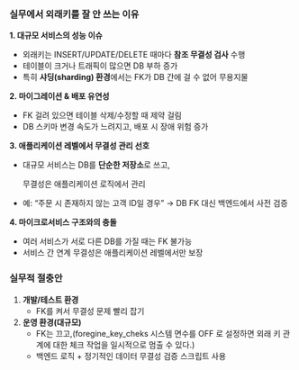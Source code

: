 ### 실무에서 외래키를 잘 안 쓰는 이유

**1. 대규모 서비스의 성능 이슈**

- 외래키는 INSERT/UPDATE/DELETE 때마다 **참조 무결성 검사** 수행
- 테이블이 크거나 트래픽이 많으면 DB 부하 증가
- 특히 **샤딩(sharding) 환경**에서는 FK가 DB 간에 걸 수 없어 무용지물

 **2. 마이그레이션 & 배포 유연성**

- FK 걸려 있으면 테이블 삭제/수정할 때 제약 걸림
- DB 스키마 변경 속도가 느려지고, 배포 시 장애 위험 증가

**3. 애플리케이션 레벨에서 무결성 관리 선호**

- 대규모 서비스는 DB를 **단순한 저장소**로 쓰고,
    
    무결성은 애플리케이션 로직에서 관리
    
- 예: “주문 시 존재하지 않는 고객 ID일 경우” → DB FK 대신 백엔드에서 사전 검증

**4. 마이크로서비스 구조와의 충돌**

- 여러 서비스가 서로 다른 DB를 가질 때는 FK 불가능
- 서비스 간 연계 무결성은 애플리케이션 레벨에서만 보장

### 실무적 절충안

1. **개발/테스트 환경**
    - FK를 켜서 무결성 문제 빨리 잡기
2. **운영 환경(대규모)**
    - FK는 끄고,(foregine_key_cheks 시스템 면수를 OFF 로 설정하면 외래 키 관계에 대한 체크 작업을 일시적으로 멈출 수 있다.)
    - 백엔드 로직 + 정기적인 데이터 무결성 검증 스크립트 사용
